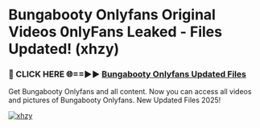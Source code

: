 # Bungabooty Onlyfans Original Videos 0nlyFans Leaked - Files Updated! (xhzy)

<h3>🔴 CLICK HERE 🌐==►► <a href="https://tinyurl.com/ehrbuxhb" rel="nofollow">Bungabooty Onlyfans Updated Files</a></h3>

Get Bungabooty Onlyfans and all content. Now you can access all videos and pictures of Bungabooty Onlyfans. New Updated Files 2025!

[![xhzy](https://i.imgur.com/lVYEuWS.gif)](https://tinyurl.com/ehrbuxhb)
